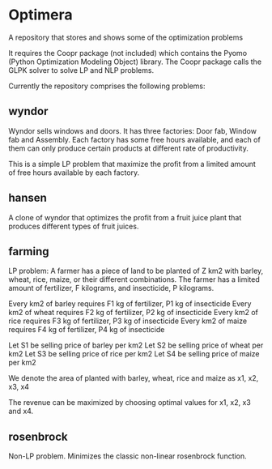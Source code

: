 Optimera
========

A repository that stores and shows some of the optimization problems

It requires the Coopr package (not included) which contains the Pyomo (Python Optimization Modeling Object) library. The Coopr package calls the GLPK solver to solve LP and NLP problems.

Currently the repository comprises the following problems:

wyndor
------
Wyndor sells windows and doors. It has three factories: Door fab, Window fab and Assembly. Each factory has some free hours available, and each of them can only produce certain products at different rate of productivity.  

This is a simple LP problem that maximize the profit from a limited amount of free hours available by each factory. 


hansen
------
A clone of wyndor that optimizes the profit from a fruit juice plant that produces different types of fruit juices. 


farming
-------
LP problem: A farmer has a piece of land to be planted of Z km2 with barley, wheat, rice, maize, or their different combinations. The farmer has a limited amount of fertilizer, F kilograms, and insecticide, P kilograms.

Every km2 of barley requires F1 kg of fertilizer, P1 kg of insecticide
Every km2 of wheat requires F2 kg of fertilizer, P2 kg of insecticide
Every km2 of rice requires F3 kg of fertilizer, P3 kg of insecticide
Every km2 of maize requires F4 kg of fertilizer, P4 kg of insecticide

Let S1 be selling price of barley per km2
Let S2 be selling price of wheat per km2
Let S3 be selling price of rice per km2
Let S4 be selling price of maize per km2

We denote the area of planted with barley, wheat, rice and maize as x1, x2, x3, x4

The revenue can be maximized by choosing optimal values for x1, x2, x3 and x4.


rosenbrock
----------
Non-LP problem. Minimizes the classic non-linear rosenbrock function.